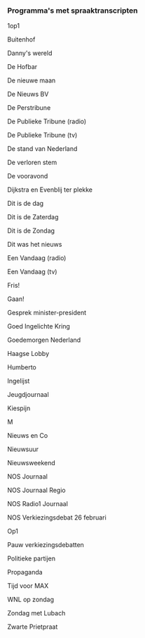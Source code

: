 ### Programma's met spraaktranscripten

1op1 

Buitenhof

Danny's wereld

De Hofbar

De nieuwe maan

De Nieuws BV

De Perstribune

De Publieke Tribune (radio)

De Publieke Tribune (tv)

De stand van Nederland

De verloren stem

De vooravond

Dijkstra en Evenblij ter plekke

Dit is de dag

Dit is de Zaterdag

Dit is de Zondag

Dit was het nieuws

Een Vandaag (radio)

Een Vandaag (tv)

Fris!

Gaan!

Gesprek minister-president

Goed Ingelichte Kring

Goedemorgen Nederland

Haagse Lobby

Humberto

Ingelijst

Jeugdjournaal

Kiespijn

M

Nieuws en Co

Nieuwsuur

Nieuwsweekend

NOS Journaal

NOS Journaal Regio

NOS Radio1 Journaal

NOS Verkiezingsdebat 26 februari

Op1

Pauw verkiezingsdebatten

Politieke partijen

Propaganda

Tijd voor MAX

WNL op zondag

Zondag met Lubach

Zwarte Prietpraat


